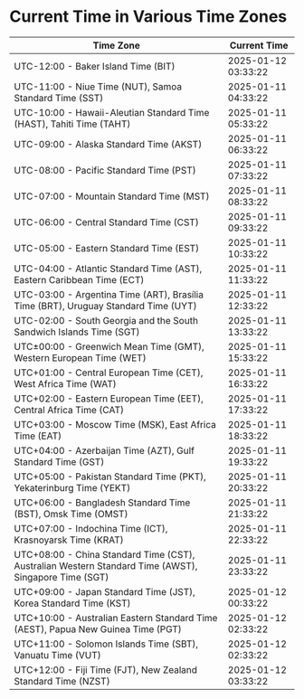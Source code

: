 # Current Time in Various Time Zones

| Time Zone | Current Time |
|-----------|--------------|
| UTC-12:00 - Baker Island Time (BIT) | 2025-01-12 03:33:22 |
| UTC-11:00 - Niue Time (NUT), Samoa Standard Time (SST) | 2025-01-11 04:33:22 |
| UTC-10:00 - Hawaii-Aleutian Standard Time (HAST), Tahiti Time (TAHT) | 2025-01-11 05:33:22 |
| UTC-09:00 - Alaska Standard Time (AKST) | 2025-01-11 06:33:22 |
| UTC-08:00 - Pacific Standard Time (PST) | 2025-01-11 07:33:22 |
| UTC-07:00 - Mountain Standard Time (MST) | 2025-01-11 08:33:22 |
| UTC-06:00 - Central Standard Time (CST) | 2025-01-11 09:33:22 |
| UTC-05:00 - Eastern Standard Time (EST) | 2025-01-11 10:33:22 |
| UTC-04:00 - Atlantic Standard Time (AST), Eastern Caribbean Time (ECT) | 2025-01-11 11:33:22 |
| UTC-03:00 - Argentina Time (ART), Brasília Time (BRT), Uruguay Standard Time (UYT) | 2025-01-11 12:33:22 |
| UTC-02:00 - South Georgia and the South Sandwich Islands Time (SGT) | 2025-01-11 13:33:22 |
| UTC±00:00 - Greenwich Mean Time (GMT), Western European Time (WET) | 2025-01-11 15:33:22 |
| UTC+01:00 - Central European Time (CET), West Africa Time (WAT) | 2025-01-11 16:33:22 |
| UTC+02:00 - Eastern European Time (EET), Central Africa Time (CAT) | 2025-01-11 17:33:22 |
| UTC+03:00 - Moscow Time (MSK), East Africa Time (EAT) | 2025-01-11 18:33:22 |
| UTC+04:00 - Azerbaijan Time (AZT), Gulf Standard Time (GST) | 2025-01-11 19:33:22 |
| UTC+05:00 - Pakistan Standard Time (PKT), Yekaterinburg Time (YEKT) | 2025-01-11 20:33:22 |
| UTC+06:00 - Bangladesh Standard Time (BST), Omsk Time (OMST) | 2025-01-11 21:33:22 |
| UTC+07:00 - Indochina Time (ICT), Krasnoyarsk Time (KRAT) | 2025-01-11 22:33:22 |
| UTC+08:00 - China Standard Time (CST), Australian Western Standard Time (AWST), Singapore Time (SGT) | 2025-01-11 23:33:22 |
| UTC+09:00 - Japan Standard Time (JST), Korea Standard Time (KST) | 2025-01-12 00:33:22 |
| UTC+10:00 - Australian Eastern Standard Time (AEST), Papua New Guinea Time (PGT) | 2025-01-12 02:33:22 |
| UTC+11:00 - Solomon Islands Time (SBT), Vanuatu Time (VUT) | 2025-01-12 02:33:22 |
| UTC+12:00 - Fiji Time (FJT), New Zealand Standard Time (NZST) | 2025-01-12 03:33:22 |

